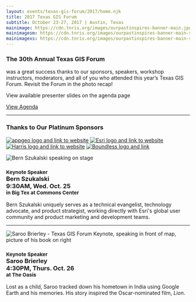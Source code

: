 ```yaml
---
layout: events/texas-gis-forum/2017/home.njk
title: 2017 Texas GIS Forum
subtitle: October 23-27, 2017 | Austin, Texas
mainimage: https://cdn.tnris.org/images/ourpastinspires-banner-main.jpg
mainimagesm: https://cdn.tnris.org/images/ourpastinspires-banner-main-sm.jpg
mainimagexs: https://cdn.tnris.org/images/ourpastinspires-banner-main-sm.jpg
---
```


<div class="row">

<div class="col-sm-5">
<h3>The 30th Annual Texas GIS Forum</h3>
<p class="lead-forum">
  was a great success thanks to our sponsors, speakers, workshop instructors, moderators, and all of you who attended this year’s Texas GIS Forum. Revisit the Forum in the photo recap!
</p>
 <p class="lead-forum">View available presenter slides on the agenda page</p>

 <a class="btn btn-periwinkle btn-lg" href="/texas-gis-forum/2017/agenda"><i class="fa fa-camera"></i> View Agenda</a>
<hr>
<h3>Thanks to Our Platinum Sponsors</h3>
<p>    <a class="welcome-logo" href="http://appgeo.com"><img  alt="appgeo logo and link to website" src="https://cdn.tnris.org/images/appgeo_logo.png"></a>
    <a class="welcome-logo" href="http://www.esri.com"><img   alt="Esri logo and link to website" src="https://cdn.tnris.org/images/esri_where_logo.png"></a>
<br class="d-none">
  <a class="welcome-logo"  href="http://www.harrisgeospatial.com"><img  alt="Harris logo and link to website" src="https://cdn.tnris.org/images/harris_sm.png"></a>
  <a class="welcome-logo" href="http://www.boundlessgeo.com/"><img alt="Boundless logo and link" src="https://cdn.tnris.org/images/boundless_lg.png"></a>
</p>
</div>

<div class="col-sm-7 keynote-welcome-2017">
<img src="https://cdn.tnris.org/images/bern-speaking.jpg" alt="Bern Szukalski speaking on stage">
<h3><small class="text-muted">Keynote Speaker</small><br><strong>Bern Szukalski</strong><br>9:30AM, Wed. Oct. 25<br><small>in Big Tex at Commons Center</small></h3>
<p>Bern Szukalski uniquely serves as a technical evangelist, technology advocate, and product strategist, working directly with Esri's global user community and product marketing and development teams.</p>
<hr class="clearfix">  

<img src="https://cdn.tnris.org/images/saroo-forum-banner.jpg" alt="Saroo Brierley - Texas GIS Forum Keynote, speaking in front of map, picture of his book on right">
<h3><small class="text-muted">Keynote Speaker</small><br><strong>Saroo Brierley</strong><br>4:30PM, Thurs. Oct. 26<br><small>at The Oasis</small></h3>
<p>Lost as a child, Saroo tracked down his hometown in India using Google Earth and his memories. His story inspired the Oscar-nominated film, <em>Lion</em>.</p>


</div>

</div>
